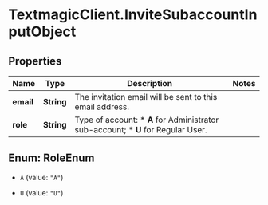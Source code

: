 # TextmagicClient.InviteSubaccountInputObject

## Properties
Name | Type | Description | Notes
------------ | ------------- | ------------- | -------------
**email** | **String** | The invitation email will be sent to this email address. | 
**role** | **String** | Type of account: *   **A** for Administrator sub-account; *   **U** for Regular User.  | 


<a name="RoleEnum"></a>
## Enum: RoleEnum


* `A` (value: `"A"`)

* `U` (value: `"U"`)




